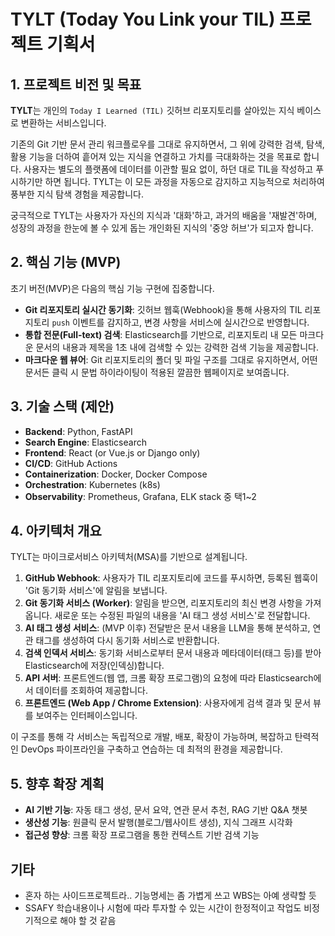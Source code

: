 # TYLT (Today You Link your TIL) 프로젝트 기획서

## 1. 프로젝트 비전 및 목표

**TYLT**는 개인의 `Today I Learned (TIL)` 깃허브 리포지토리를 살아있는 지식 베이스로 변환하는 서비스입니다.

기존의 Git 기반 문서 관리 워크플로우를 그대로 유지하면서, 그 위에 강력한 검색, 탐색, 활용 기능을 더하여 흩어져 있는 지식을 연결하고 가치를 극대화하는 것을 목표로 합니다. 사용자는 별도의 플랫폼에 데이터를 이관할 필요 없이, 하던 대로 TIL을 작성하고 푸시하기만 하면 됩니다. TYLT는 이 모든 과정을 자동으로 감지하고 지능적으로 처리하여 풍부한 지식 탐색 경험을 제공합니다.

궁극적으로 TYLT는 사용자가 자신의 지식과 '대화'하고, 과거의 배움을 '재발견'하며, 성장의 과정을 한눈에 볼 수 있게 돕는 개인화된 지식의 '중앙 허브'가 되고자 합니다.

## 2. 핵심 기능 (MVP)

초기 버전(MVP)은 다음의 핵심 기능 구현에 집중합니다.

*   **Git 리포지토리 실시간 동기화**: 깃허브 웹훅(Webhook)을 통해 사용자의 TIL 리포지토리 `push` 이벤트를 감지하고, 변경 사항을 서비스에 실시간으로 반영합니다.
*   **통합 전문(Full-text) 검색**: Elasticsearch를 기반으로, 리포지토리 내 모든 마크다운 문서의 내용과 제목을 1초 내에 검색할 수 있는 강력한 검색 기능을 제공합니다.
*   **마크다운 웹 뷰어**: Git 리포지토리의 폴더 및 파일 구조를 그대로 유지하면서, 어떤 문서든 클릭 시 문법 하이라이팅이 적용된 깔끔한 웹페이지로 보여줍니다.

## 3. 기술 스택 (제안)

*   **Backend**: Python, FastAPI
*   **Search Engine**: Elasticsearch
*   **Frontend**: React (or Vue.js or Django only)
*   **CI/CD**: GitHub Actions
*   **Containerization**: Docker, Docker Compose
*   **Orchestration**: Kubernetes (k8s)
*   **Observability**: Prometheus, Grafana, ELK stack 중 택1~2

## 4. 아키텍처 개요

TYLT는 마이크로서비스 아키텍처(MSA)를 기반으로 설계됩니다.

1.  **GitHub Webhook**: 사용자가 TIL 리포지토리에 코드를 푸시하면, 등록된 웹훅이 'Git 동기화 서비스'에 알림을 보냅니다.
2.  **Git 동기화 서비스 (Worker)**: 알림을 받으면, 리포지토리의 최신 변경 사항을 가져옵니다. 새로운 또는 수정된 파일의 내용을 'AI 태그 생성 서비스'로 전달합니다.
3.  **AI 태그 생성 서비스**: (MVP 이후) 전달받은 문서 내용을 LLM을 통해 분석하고, 연관 태그를 생성하여 다시 동기화 서비스로 반환합니다.
4.  **검색 인덱서 서비스**: 동기화 서비스로부터 문서 내용과 메타데이터(태그 등)를 받아 Elasticsearch에 저장(인덱싱)합니다.
5.  **API 서버**: 프론트엔드(웹 앱, 크롬 확장 프로그램)의 요청에 따라 Elasticsearch에서 데이터를 조회하여 제공합니다.
6.  **프론트엔드 (Web App / Chrome Extension)**: 사용자에게 검색 결과 및 문서 뷰를 보여주는 인터페이스입니다.

이 구조를 통해 각 서비스는 독립적으로 개발, 배포, 확장이 가능하며, 복잡하고 탄력적인 DevOps 파이프라인을 구축하고 연습하는 데 최적의 환경을 제공합니다.

## 5. 향후 확장 계획

*   **AI 기반 기능**: 자동 태그 생성, 문서 요약, 연관 문서 추천, RAG 기반 Q&A 챗봇
*   **생산성 기능**: 원클릭 문서 발행(블로그/웹사이트 생성), 지식 그래프 시각화
*   **접근성 향상**: 크롬 확장 프로그램을 통한 컨텍스트 기반 검색 기능



## 기타

- 혼자 하는 사이드프로젝트라.. 기능명세는 좀 가볍게 쓰고 WBS는 아예 생략할 듯
- SSAFY 학습내용이나 시험에 따라 투자할 수 있는 시간이 한정적이고 작업도 비정기적으로 해야 할 것 같음